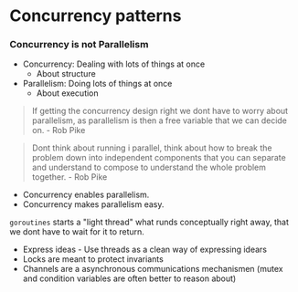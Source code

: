 # Concurrency patterns

### Concurrency is not Parallelism
* Concurrency: Dealing with lots of things at once
    * About structure
* Parallelism: Doing lots of things at once 
    * About execution

>If getting the concurrency design right we dont have to worry about parallelism, as parallelism is then a free variable that we can decide on. - Rob Pike

>Dont think about running i parallel, think about how to break the problem down into independent components that you can separate and understand to compose to understand the whole problem together. - Rob Pike

* Concurrency enables parallelism.
* Concurrency makes parallelism easy.

`goroutines` starts a "light thread" what runds conceptually right away, that we dont have to wait for it to return. 

* Express ideas - Use threads as a clean way of expressing idears
* Locks are meant to protect invariants
* Channels are a asynchronous communications mechanismen (mutex and condition variables are often better to reason about)